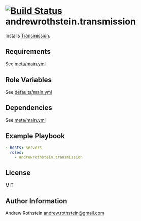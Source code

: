 [![Build Status](https://travis-ci.org/andrewrothstein/ansible-transmission.svg?branch=master)](https://travis-ci.org/andrewrothstein/ansible-transmission)
andrewrothstein.transmission
=========

Installs [Transmission](https://transmissionbt.com).

Requirements
------------

See [meta/main.yml](meta/main.yml)

Role Variables
--------------

See [defaults/main.yml](defaults/main.yml)

Dependencies
------------

See [meta/main.yml](meta/main.yml)

Example Playbook
----------------

```yml
- hosts: servers
  roles:
    - andrewrothstein.transmission
```

License
-------

MIT

Author Information
------------------

Andrew Rothstein <andrew.rothstein@gmail.com>
